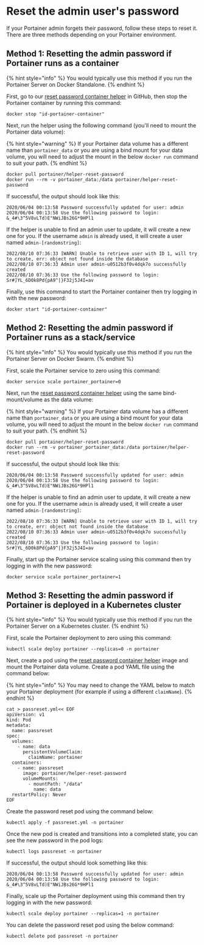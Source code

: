 # Reset the admin user's password

If your Portainer admin forgets their password, follow these steps to reset it. There are three methods depending on your Portainer environment.

## Method 1: Resetting the admin password if Portainer runs as a container

{% hint style="info" %}
You would typically use this method if you run the Portainer Server on Docker Standalone.
{% endhint %}

First, go to our [reset password container helper](https://github.com/portainer/helper-reset-password) in GitHub, then stop the Portainer container by running this command:

```
docker stop "id-portainer-container"
```

Next, run the helper using the following command (you'll need to mount the Portainer data volume):

{% hint style="warning" %}
If your Portainer data volume has a different name than `portainer_data` or you are using a bind mount for your data volume, you will need to adjust the mount in the below `docker run` command to suit your path.
{% endhint %}

```
docker pull portainer/helper-reset-password
docker run --rm -v portainer_data:/data portainer/helper-reset-password
```

If successful, the output should look like this:

```
2020/06/04 00:13:58 Password successfully updated for user: admin
2020/06/04 00:13:58 Use the following password to login: &_4#\3^5V8vLTd)E"NWiJBs26G*9HPl1
```

If the helper is unable to find an admin user to update, it will create a new one for you. If the username `admin` is already used, it will create a user named `admin-[randomstring]`:

```
2022/08/10 07:36:33 [WARN] Unable to retrieve user with ID 1, will try to create, err: object not found inside the database
2022/08/10 07:36:33 Admin user admin-u0512b3f0v4dqk7o successfully created
2022/08/10 07:36:33 Use the following password to login: Sr#]YL_6D0k8Pd{pA9^|}F32j5J4I=av
```

Finally, use this command to start the Portainer container then try logging in with the new password:

```
docker start "id-portainer-container"
```

## Method 2: Resetting the admin password if Portainer runs as a stack/service

{% hint style="info" %}
You would typically use this method if you run the Portainer Server on Docker Swarm.
{% endhint %}

First, scale the Portainer service to zero using this command:

```
docker service scale portainer_portainer=0
```

Next, run the [reset password container helper](https://github.com/portainer/helper-reset-password) using the same bind-mount/volume as the data volume:

{% hint style="warning" %}
If your Portainer data volume has a different name than `portainer_data` or you are using a bind mount for your data volume, you will need to adjust the mount in the below `docker run` command to suit your path.
{% endhint %}

```
docker pull portainer/helper-reset-password
docker run --rm -v portainer_portainer_data:/data portainer/helper-reset-password
```

If successful, the output should look like this:

```
2020/06/04 00:13:58 Password successfully updated for user: admin
2020/06/04 00:13:58 Use the following password to login: &_4#\3^5V8vLTd)E"NWiJBs26G*9HPl1
```

If the helper is unable to find an admin user to update, it will create a new one for you. If the username `admin` is already used, it will create a user named `admin-[randomstring]`:

```
2022/08/10 07:36:33 [WARN] Unable to retrieve user with ID 1, will try to create, err: object not found inside the database
2022/08/10 07:36:33 Admin user admin-u0512b3f0v4dqk7o successfully created
2022/08/10 07:36:33 Use the following password to login: Sr#]YL_6D0k8Pd{pA9^|}F32j5J4I=av
```

Finally, start up the Portainer service scaling using this command then try logging in with the new password:

```
docker service scale portainer_portainer=1
```

## Method 3: Resetting the admin password if Portainer is deployed in a Kubernetes cluster

{% hint style="info" %}
You would typically use this method if you run the Portainer Server on a Kubernetes cluster.
{% endhint %}

First, scale the Portainer deployment to zero using this command:

```
kubectl scale deploy portainer --replicas=0 -n portainer
```

Next, create a pod using the [reset password container helper](https://github.com/portainer/helper-reset-password) image and mount the Portainer data volume. Create a pod YAML file using the command below:

{% hint style="info" %}
You may need to change the YAML below to match your Portainer deployment (for example if using a different `claimName`).
{% endhint %}

```
cat > passreset.yml<< EOF
apiVersion: v1
kind: Pod
metadata:
  name: passreset
spec:
  volumes:
    - name: data
      persistentVolumeClaim:
        claimName: portainer
  containers:
    - name: passreset
      image: portainer/helper-reset-password
      volumeMounts:
        - mountPath: "/data"
          name: data
  restartPolicy: Never
EOF
```

Create the password reset pod using the command below:

```
kubectl apply -f passreset.yml -n portainer
```

Once the new pod is created and transitions into a completed state, you can see the new password in the pod logs:

```
kubectl logs passreset -n portainer
```

If successful, the output should look something like this:

```
2020/06/04 00:13:58 Password successfully updated for user: admin
2020/06/04 00:13:58 Use the following password to login: &_4#\3^5V8vLTd)E"NWiJBs26G*9HPl1
```

Finally, scale up the Portainer deployment using this command then try logging in with the new password:

```
kubectl scale deploy portainer --replicas=1 -n portainer
```

You can delete the password reset pod using the below command:

```
kubectl delete pod passreset -n portainer
```
